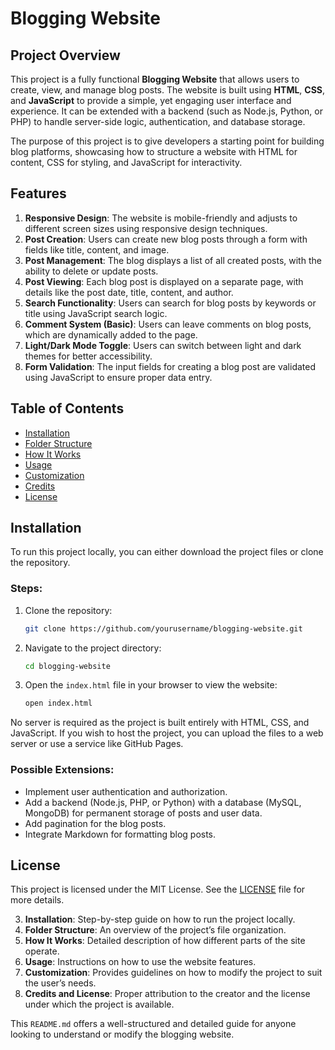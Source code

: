 
# Blogging Website

## Project Overview

This project is a fully functional **Blogging Website** that allows users to create, view, and manage blog posts. The website is built using **HTML**, **CSS**, and **JavaScript** to provide a simple, yet engaging user interface and experience. It can be extended with a backend (such as Node.js, Python, or PHP) to handle server-side logic, authentication, and database storage.

The purpose of this project is to give developers a starting point for building blog platforms, showcasing how to structure a website with HTML for content, CSS for styling, and JavaScript for interactivity.

## Features

1. **Responsive Design**: The website is mobile-friendly and adjusts to different screen sizes using responsive design techniques.
2. **Post Creation**: Users can create new blog posts through a form with fields like title, content, and image.
3. **Post Management**: The blog displays a list of all created posts, with the ability to delete or update posts.
4. **Post Viewing**: Each blog post is displayed on a separate page, with details like the post date, title, content, and author.
5. **Search Functionality**: Users can search for blog posts by keywords or title using JavaScript search logic.
6. **Comment System (Basic)**: Users can leave comments on blog posts, which are dynamically added to the page.
7. **Light/Dark Mode Toggle**: Users can switch between light and dark themes for better accessibility.
8. **Form Validation**: The input fields for creating a blog post are validated using JavaScript to ensure proper data entry.

## Table of Contents

- [Installation](#installation)
- [Folder Structure](#folder-structure)
- [How It Works](#how-it-works)
- [Usage](#usage)
- [Customization](#customization)
- [Credits](#credits)
- [License](#license)

## Installation

To run this project locally, you can either download the project files or clone the repository.

### Steps:

1. Clone the repository:
   ```bash
   git clone https://github.com/yourusername/blogging-website.git
   ```

2. Navigate to the project directory:
   ```bash
   cd blogging-website
   ```

3. Open the `index.html` file in your browser to view the website:
   ```bash
   open index.html
   ```

No server is required as the project is built entirely with HTML, CSS, and JavaScript. If you wish to host the project, you can upload the files to a web server or use a service like GitHub Pages.



### Possible Extensions:
- Implement user authentication and authorization.
- Add a backend (Node.js, PHP, or Python) with a database (MySQL, MongoDB) for permanent storage of posts and user data.
- Add pagination for the blog posts.
- Integrate Markdown for formatting blog posts.

## License

This project is licensed under the MIT License. See the [LICENSE](LICENSE) file for more details.

3. **Installation**: Step-by-step guide on how to run the project locally.
4. **Folder Structure**: An overview of the project’s file organization.
5. **How It Works**: Detailed description of how different parts of the site operate.
6. **Usage**: Instructions on how to use the website features.
7. **Customization**: Provides guidelines on how to modify the project to suit the user’s needs.
8. **Credits and License**: Proper attribution to the creator and the license under which the project is available.

This `README.md` offers a well-structured and detailed guide for anyone looking to understand or modify the blogging website.
